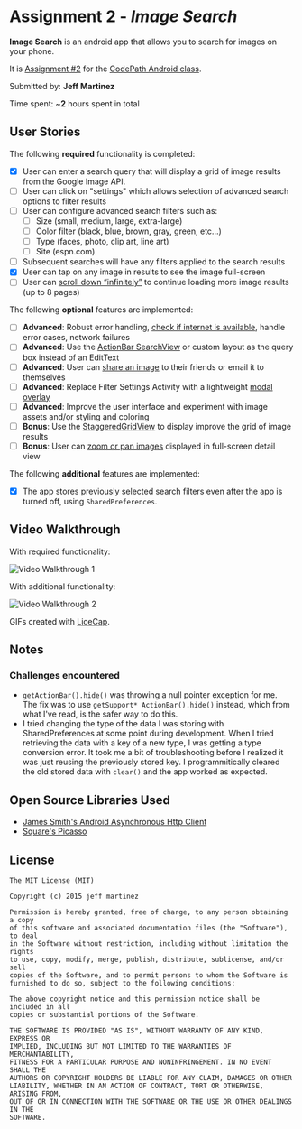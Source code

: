 # Assignment 2 - *Image Search*

**Image Search** is an android app that allows you to search for images on your phone.

It is [Assignment #2](http://courses.codepath.com/courses/intro_to_android/unit/2#!assignment) for the [CodePath Android class](https://codepath.com/androidbootcamp).

Submitted by: **Jeff Martinez**

Time spent: ~**2** hours spent in total

## User Stories

The following **required** functionality is completed:

* [X] User can enter a search query that will display a grid of image results from the Google Image API.
* [ ] User can click on "settings" which allows selection of advanced search options to filter results
* [ ] User can configure advanced search filters such as:
    * [ ] Size (small, medium, large, extra-large)
    * [ ] Color filter (black, blue, brown, gray, green, etc...)
    * [ ] Type (faces, photo, clip art, line art)
    * [ ] Site (espn.com)
* [ ] Subsequent searches will have any filters applied to the search results
* [X] User can tap on any image in results to see the image full-screen
* [ ] User can [scroll down “infinitely”](http://guides.codepath.com/android/Endless-Scrolling-with-AdapterViews) to continue loading more image results (up to 8 pages)

The following **optional** features are implemented:

* [ ] **Advanced**: Robust error handling, [check if internet is available](http://guides.codepath.com/android/Sending-and-Managing-Network-Requests#checking-for-network-connectivity), handle error cases, network failures
* [ ] **Advanced**: Use the [ActionBar SearchView](http://guides.codepath.com/android/Extended-ActionBar-Guide#adding-searchview-to-actionbar) or custom layout as the query box instead of an EditText
* [ ] **Advanced**: User can [share an image](http://guides.codepath.com/android/Sharing-Content-with-Intents) to their friends or email it to themselves
* [ ] **Advanced**: Replace Filter Settings Activity with a lightweight [modal overlay](http://guides.codepath.com/android/Using-DialogFragment)
* [ ] **Advanced**: Improve the user interface and experiment with image assets and/or styling and coloring
* [ ] **Bonus**: Use the [StaggeredGridView](https://github.com/f-barth/AndroidStaggeredGrid) to display improve the grid of image results
* [ ] **Bonus**: User can [zoom or pan images](https://github.com/MikeOrtiz/TouchImageView) displayed in full-screen detail view

The following **additional** features are implemented:

* [X] The app stores previously selected search filters even after the app is turned off, using `SharedPreferences`.

## Video Walkthrough 

With required functionality:

![Video Walkthrough 1](walkthrough.gif)

With additional functionality:

![Video Walkthrough 2](walkthrough2.gif)

GIFs created with [LiceCap](http://www.cockos.com/licecap/).

## Notes

### Challenges encountered

* `getActionBar().hide()` was throwing a null pointer exception for me. The fix was to use `getSupport* ActionBar().hide()` instead, which from what I've read, is the safer way to do this.
* I tried changing the type of the data I was storing with SharedPreferences at some point during development. When I tried retrieving the data with a key of a new type, I was getting a type conversion error. It took me a bit of troubleshooting before I realized it was just reusing the previously stored key. I programmitically cleared the old stored data with `clear()` and the app worked as expected.

## Open Source Libraries Used

* [James Smith's Android Asynchronous Http Client](http://loopj.com/android-async-http/)
* [Square's Picasso](http://square.github.io/picasso/)

## License

    The MIT License (MIT)

	Copyright (c) 2015 jeff martinez
	
	Permission is hereby granted, free of charge, to any person obtaining a copy
	of this software and associated documentation files (the "Software"), to deal
	in the Software without restriction, including without limitation the rights
	to use, copy, modify, merge, publish, distribute, sublicense, and/or sell
	copies of the Software, and to permit persons to whom the Software is
	furnished to do so, subject to the following conditions:
	
	The above copyright notice and this permission notice shall be included in all
	copies or substantial portions of the Software.
	
	THE SOFTWARE IS PROVIDED "AS IS", WITHOUT WARRANTY OF ANY KIND, EXPRESS OR
	IMPLIED, INCLUDING BUT NOT LIMITED TO THE WARRANTIES OF MERCHANTABILITY,
	FITNESS FOR A PARTICULAR PURPOSE AND NONINFRINGEMENT. IN NO EVENT SHALL THE
	AUTHORS OR COPYRIGHT HOLDERS BE LIABLE FOR ANY CLAIM, DAMAGES OR OTHER
	LIABILITY, WHETHER IN AN ACTION OF CONTRACT, TORT OR OTHERWISE, ARISING FROM,
	OUT OF OR IN CONNECTION WITH THE SOFTWARE OR THE USE OR OTHER DEALINGS IN THE
	SOFTWARE.
